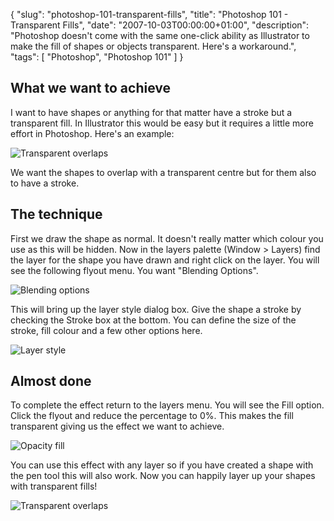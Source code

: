 {
  "slug": "photoshop-101-transparent-fills",
  "title": "Photoshop 101 - Transparent Fills",
  "date": "2007-10-03T00:00:00+01:00",
  "description": "Photoshop doesn't come with the same one-click ability as Illustrator to make the fill of shapes or objects transparent. Here's a workaround.",
  "tags": [
    "Photoshop",
    "Photoshop 101"
  ]
}

## What we want to achieve

I want to have shapes or anything for that matter have a stroke but a transparent fill. In Illustrator this would be easy but it requires a little more effort in Photoshop. Here's an example:

![Transparent overlaps][1] 

We want the shapes to overlap with a transparent centre but for them also to have a stroke.

## The technique

First we draw the shape as normal. It doesn't really matter which colour you use as this will be hidden. Now in the layers palette (Window > Layers) find the layer for the shape you have drawn and right click on the layer. You will see the following flyout menu. You want "Blending Options".

![Blending options][2] 

This will bring up the layer style dialog box. Give the shape a stroke by checking the Stroke box at the bottom. You can define the size of the stroke, fill colour and a few other options here.

![Layer style][3] 

## Almost done

To complete the effect return to the layers menu. You will see the Fill option. Click the flyout and reduce the percentage to 0%. This makes the fill transparent giving us the effect we want to achieve.

![Opacity fill][4] 

You can use this effect with any layer so if you have created a shape with the pen tool this will also work. Now you can happily layer up your shapes with transparent fills!

![Transparent overlaps][1]

 [1]: http://shapeshed.com/images/articles/transparent_overlaps.png 
 [2]: http://shapeshed.com/images/articles/photoshop_blending_options.jpg 
 [3]: http://shapeshed.com/images/articles/layer_style.jpg 
 [4]: http://shapeshed.com/images/articles/opacity_fill.jpg 
